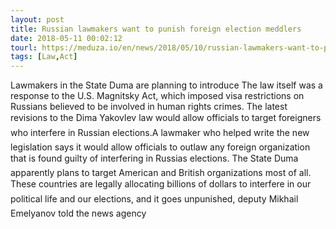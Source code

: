 ```yaml
---
layout: post
title: Russian lawmakers want to punish foreign election meddlers
date: 2018-05-11 00:02:12
tourl: https://meduza.io/en/news/2018/05/10/russian-lawmakers-want-to-punish-foreign-election-meddlers
tags: [Law,Act]
---
```

Lawmakers in the State Duma are planning to introduce The law itself was a response to the U.S. Magnitsky Act, which imposed visa restrictions on Russians believed to be involved in human rights crimes. The latest revisions to the Dima Yakovlev law would allow officials to target foreigners who interfere in Russian elections.A lawmaker who helped write the new legislation says it would allow officials to outlaw any foreign organization that is found guilty of interfering in Russias elections. The State Duma apparently plans to target American and British organizations most of all. These countries are legally allocating billions of dollars to interfere in our political life and our elections, and it goes unpunished, deputy Mikhail Emelyanov told the news agency 
